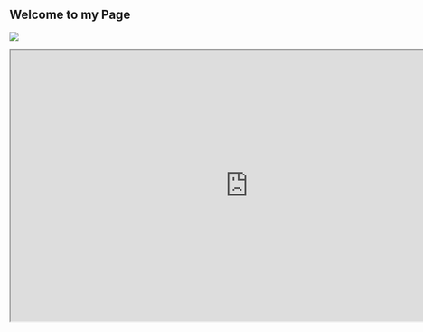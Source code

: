 ## Welcome to my Page


![](https://drive.google.com/uc?export=view&id=1vOUGJHSVbuGCBqCPWHK-Hhn-AeakQwt2)

<iframe src="https://drive.google.com/file/d/1CLrggpp-qiS1XMq0kCJGluXNzSM79hQL/preview" width="840" height="480"></iframe>



